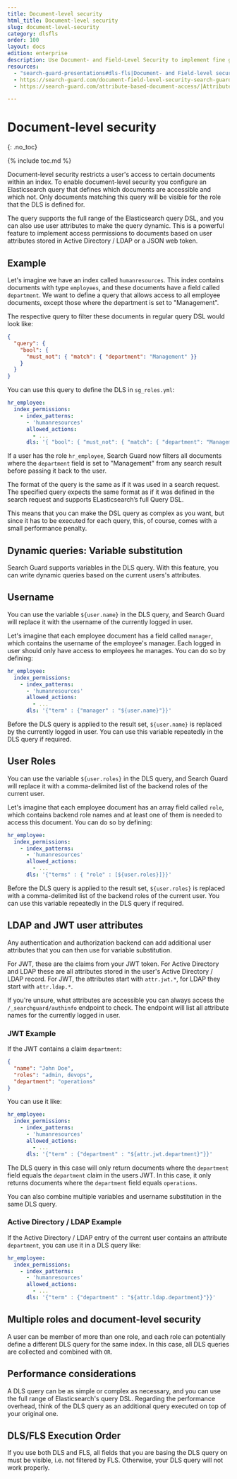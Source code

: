 ```yaml
---
title: Document-level security
html_title: Document-level security
slug: document-level-security
category: dlsfls
order: 100
layout: docs
edition: enterprise
description: Use Document- and Field-Level Security to implement fine grained access control to documents and fields in your Elasticsearch cluster.
resources:
  - "search-guard-presentations#dls-fls|Document- and Field-level security (presentation)"
  - https://search-guard.com/document-field-level-security-search-guard/|Document- and field-level security with Search Guard (blog post)
  - https://search-guard.com/attribute-based-document-access/|Attribute based document access (blog post)

---
```

<!---
Copyright 2020 floragunn GmbH
-->

# Document-level security
{: .no_toc}

{% include toc.md %}

Document-level security restricts a user's access to certain documents within an index. To enable document-level security you configure an Elasticsearch query that defines which documents are accessible and which not. Only documents matching this query will be visible for the role that the DLS is defined for.

The query supports the full range of the Elasticsearch query DSL, and you can also use user attributes to make the query dynamic. This is a powerful feature to implement access permissions to documents based on user attributes stored in Active Directory / LDAP or a JSON web token.

## Example

Let's imagine we have an index called `humanresources`. This index contains documents with type `employees`, and these documents have a field called `department`. We want to define a query that allows access to all employee documents, except those where the department is set to "Management". 

The respective query to filter these documents in regular query DSL would look like:

```json
{
  "query": {
    "bool": {
      "must_not": { "match": { "department": "Management" }}
    }
  }
}
```

You can use this query to define the DLS in `sg_roles.yml`:

```yaml
hr_employee:
  index_permissions:
    - index_patterns:
      - 'humanresources'
      allowed_actions:
        - ...
      dls: '{ "bool": { "must_not": { "match": { "department": "Management" }}}}'
```

If a user has the role `hr_employee`, Search Guard now filters all documents where the `department` field is set to "Management" from any search result before passing it back to the user.

The format of the query is the same as if it was used in a search request. The specified query expects the same format as if it was defined in the search request and supports ELasticsearch’s full Query DSL.

This means that you can make the DSL query as complex as you want, but since it has to be executed for each query, this, of course, comes with a small performance penalty.

## Dynamic queries: Variable substitution

Search Guard supports variables in the DLS query. With this feature, you can write dynamic queries based on the current users's attributes. 

## Username

You can use the variable `${user.name}` in the DLS query, and Search Guard will replace it with the username of the currently logged in user.

Let's imagine that each employee document has a field called `manager`, which contains the username of the employee's manager. Each logged in user should only have access to employees he manages. You can do so by defining:

```yaml
hr_employee:
  index_permissions:
    - index_patterns:
      - 'humanresources'
      allowed_actions:
        - ...
      dls: '{"term" : {"manager" : "${user.name}"}}'
```

Before the DLS query is applied to the result set, `${user.name}` is replaced by the currently logged in user. You can use this variable repeatedly in the DLS query if required.

## User Roles

You can use the variable `${user.roles}` in the DLS query, and Search Guard will replace it with a comma-delimited list of the backend roles of the current user.

Let's imagine that each employee document has an array field called `role`, which contains backend role names and at least one of them is needed to access this document. You can do so by defining:

```yaml
hr_employee:
  index_permissions:
    - index_patterns:
      - 'humanresources'
      allowed_actions:
        - ...
      dls: '{"terms" : { "role" : [${user.roles}]}}'
```

Before the DLS query is applied to the result set, `${user.roles}` is replaced with a comma-delimited list of the backend roles of the current user. You can use this variable repeatedly in the DLS query if required.

## LDAP and JWT user attributes

Any authentication and authorization backend can add additional user attributes that you can then use for variable substitution.

For JWT, these are the claims from your JWT token. For Active Directory and LDAP these are all attributes stored in the user's Active Directory / LDAP record.  For JWT, the attributes start with `attr.jwt.*`, for LDAP they start with `attr.ldap.*`. 

If you're unsure, what attributes are accessible you can always access the `/_searchguard/authinfo` endpoint to check. The endpoint will list all attribute names for the currently logged in user.

### JWT Example

If the JWT contains a claim `department`:

```json
{
  "name": "John Doe",
  "roles": "admin, devops",
  "department": "operations"
}
```

You can use it like:

```yaml
hr_employee:
  index_permissions:
    - index_patterns:
      - 'humanresources'
      allowed_actions:
        - ...
      dls: '{"term" : {"department" : "${attr.jwt.department}"}}'
```

The DLS query in this case will only return documents where the `department` field equals the `department` claim in the users JWT. In this case, it only returns documents where the `department` field equals `operations`.

You can also combine multiple variables and username substitution in the same DLS query.

### Active Directory / LDAP Example

If the Active Directory / LDAP entry of the current user contains an attribute `department`, you can use it in a DLS query like:

```yaml
hr_employee:
  index_permissions:
    - index_patterns:
      - 'humanresources'
      allowed_actions:
        - ...
      dls: '{"term" : {"department" : "${attr.ldap.department}"}}'
```
 
## Multiple roles and document-level security

A user can be member of more than one role, and each role can potentially define a different DLS query for the same index. In this case, all DLS queries are collected and combined with `OR`.

## Performance considerations

A DLS query can be as simple or complex as necessary, and you can use the full range of Elasticsearch's query DSL. Regarding the performance overhead, think of the DLS query as an additional query executed on top of your original one. 

## DLS/FLS Execution Order

If you use both DLS and FLS, all fields that you are basing the DLS query on must be visible, i.e. not filtered by FLS. Otherwise, your DLS query will not work properly. 